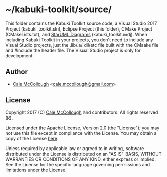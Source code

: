 # ~/kabuki-toolkit/source/

This folder contains the Kabuki Toolkit source code, a Visual Studio 2017 Project (kabuki_toolkit.sln), Eclipse Project (this folder), CMake Project (CMakeLists.txt), and [StarUML Diagrams](http://staruml.io/) (kabuki_toolkit.mdj). When including Kabuki Toolkit in your projects, you don't need to include any Visual Studio projects, just the .lib/.a/.dll/etc file built with the CMaake file and #include the header file. The Visual Studio project is only for development.

## Author

* [Cale McCollough](https://calemccollough.github.io) <[cale.mccollough@gmail.com](mailto:cale.mccollough@gmail.com)>

## License

Copyright 2017 (C) [Cale McCollough](mailto:calemccollough@gmail.com) and contributors. All rights reserved (R).

Licensed under the Apache License, Version 2.0 (the "License"); you may not use this file except in compliance with the License. You may obtain a copy of the License [here](http://www.apache.org/licenses/LICENSE-2.0).

Unless required by applicable law or agreed to in writing, software distributed under the License is distributed on an "AS IS" BASIS, WITHOUT WARRANTIES OR CONDITIONS OF ANY KIND, either express or implied. See the License for the specific language governing permissions and limitations under the License.

